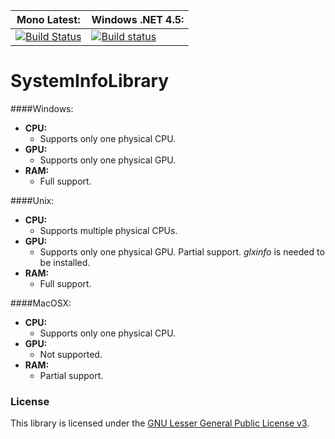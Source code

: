 **Mono Latest:** | **Windows .NET 4.5:**
------------ | -------------
[![Build Status](https://travis-ci.org/Aragas/SystemInfoLibrary.svg?branch=master)](https://travis-ci.org/Aragas/SystemInfoLibrary) | [![Build status](https://ci.appveyor.com/api/projects/status/lxtoeug45hhlxi9u?svg=true)](https://ci.appveyor.com/project/Aragas/systeminfolibrary)

# SystemInfoLibrary


####Windows:
+ **CPU:**  
	- Supports only one physical CPU.
+ **GPU:**  
	- Supports only one physical GPU.
+ **RAM:**  
	- Full support.  
	
####Unix:  
+ **CPU:**  
	- Supports multiple physical CPUs.
+ **GPU:**  
	- Supports only one physical GPU. Partial support. *glxinfo* is needed to be installed.
+ **RAM:**  
  - Full support.  
  
####MacOSX:  
+ **CPU:**  
	- Supports only one physical CPU.
+ **GPU:**  
	- Not supported.
+ **RAM:**  
	- Partial support.
  
  
### License ###
This library is licensed under the [GNU Lesser General Public License v3](http://www.gnu.org/copyleft/lesser.html).